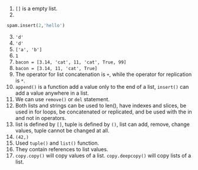 1.  `[]` is a empty list.
2.

```python
spam.insert(2,'hello')
```

3. `'d'`
4. `'d'`
5. `['a', 'b']`
6. `1`
7. `bacon = [3.14, 'cat', 11, 'cat', True, 99]`
8. `bacon = [3.14, 11, 'cat', True]`
9. The operator for list concatenation is `+`, while the operator for replication is `*`.
10. `append()` is a function add a value only to the end of a list, `insert()` can add a value anywhere in a list.
11. We can use `remove()` or `del` statement.
12. Both lists and strings can be used to len(), have indexes and slices, be used in for loops, be concatenated or replicated, and be used with the in and not in operators.
13. list is defined by `[]`, tuple is defined by `()`, list can add, remove, change values, tuple cannot be changed at all.
14. `(42,)`
15. Used `tuple()` and `list()` function.
16. They contain references to list values.
17. `copy.copy()` will copy values of a list.
`copy.deepcopy()` will copy lists of a list.
